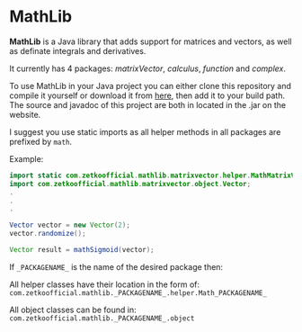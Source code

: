 # MathLib
**MathLib** is a Java library that adds support for matrices and vectors, as well as definate integrals and derivatives.

It currently has 4 packages: _matrixVector_, _calculus_, _function_ and _complex_.


To use MathLib in your Java project you can either clone this repository and compile it yourself or download it from [here](http://zetkoofficial.com/mathLib), then add it to your build path.
The source and javadoc of this project are both in located in the .jar on the website.

I suggest you use static imports as all helper methods in all packages are prefixed by ```math```.

Example:
```java
import static com.zetkoofficial.mathlib.matrixvector.helper.MathMatrixVector.*;
import com.zetkoofficial.mathlib.matrixvector.object.Vector;
.
.
.

Vector vector = new Vector(2);
vector.randomize();

Vector result = mathSigmoid(vector);

```


If ```_PACKAGENAME_``` is the name of the desired package then:

All helper classes have their location in the form of: ```com.zetkoofficial.mathlib._PACKAGENAME_.helper.Math_PACKAGENAME_```

All object classes can be found in: ```com.zetkoofficial.mathlib._PACKAGENAME_.object```
